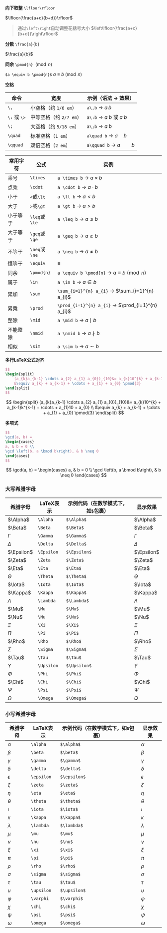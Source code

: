 
**向下取整**
`\lfloor\rfloor`

$\lfloor{\frac{a+c}{b+d}}\rfloor$

> 通过`\left\right`自动调整花括号大小
> $\left\lfloor{\frac{a+c}{b+d}}\right\rfloor$

**分数**
`\frac{a}{b}`

$\frac{a}{b}$


**同余**
`\pmod{n}`
$\pmod{n}$

`$a \equiv b \pmod{n}$`
$a \equiv b \pmod{n}$

**空格**

| 命令         | 宽度               | 示例（语法 → 效果）                     |
|--------------|--------------------|----------------------------------------|
| `\,`         | 小空格（约 `1/6 em`） | `a\,b` → $a\,b$                     |
| `\:` 或 `\>` | 中等空格（约 `2/7 em`） | `a\:b` → $a\:b$ 或 $a\>b$          |
| `\;`         | 大空格（约 `5/18 em`） | `a\;b` → $a\;b$                     |
| `\quad`      | 标准空格（`1 em`） | `a\quad b` → $a\quad b$             |
| `\qquad`     | 双倍空格（`2 em`） | `a\qquad b` → $a\qquad b$           |


| 常用字符| 公式 | 实例 |
| ------ | ---- | ---------- |
| 乘号 | `\times` | `a \times b` -> $a \times b$ |
| 点乘 | `\cdot` | `a \cdot b` -> $a \cdot b$ |
| 小于 | `<`或`\lt` | `a \lt b` -> $a \lt b$ |
| 大于 | `>`或`\gt` | `a \gt b` -> $a \gt b$ |
| 小于等于 | `\leq`或`\le` | `a \leq b` -> $a \leq b$ |
| 大于等于 | `\geq`或`\ge` | `a \geq b` -> $a \geq b$ |
| 不等于 | `\neq`或`\ne` | `a \neq b` -> $a \neq b$ |
| 恒等于 | `\equiv` |  $\equiv$ |
| 同余 | `\pmod{n}` | `a \equiv b \pmod{n}` ->  $a \equiv b \pmod{n}$ |
| 属于 | `\in` | `a \in b` -> $a \in b$|
| 累加 | `\sum` | `\sum_{i=1}^{n} a_{i}` -> $\sum_{i=1}^{n} a_{i}$ |
| 累乘 | `\prod` | `\prod_{i=1}^{n} a_{i}` -> $\prod_{i=1}^{n} a_{i}$ |
| 整除 | `\mid` |`a \mid b` -> $a \mid b$ |
| 不能整除 | `\nmid` |`a \nmid b` -> $a \nmid b$ |
| 相似 | `\sim` | `a \sim b` -> $a \sim b$ |

**多行LaTeX公式对齐**

```LaTeX
$$
\begin{split}
    (a_{k}a_{k-1} \cdots a_{2} a_{1} a_{0})_{10}&= a_{k}10^{k} + a_{k-1}k^{k-1} + \cdots + a_{1}10 + a_{0} \\
    &\equiv a_{k} + a_{k-1} + \cdots + a_{1} + a_{0} \pmod{3}
\end{split}
$$
```
$$
\begin{split}
    (a_{k}a_{k-1} \cdots a_{2} a_{1} a_{0})_{10}&= a_{k}10^{k} + a_{k-1}k^{k-1} + \cdots + a_{1}10 + a_{0} \\
    &\equiv a_{k} + a_{k-1} + \cdots + a_{1} + a_{0} \pmod{3}
\end{split}
$$

**多项式**

```LaTex
$$
\gcd(a, b) = 
\begin{cases}
a, & b = 0 \\
\gcd \left(b, a \bmod b\right), & b \neq 0
\end{cases}
$$
```

$$
\gcd(a, b) = 
\begin{cases}
a, & b = 0 \\
\gcd \left(b, a \bmod b\right), & b \neq 0
\end{cases}
$$


### 大写希腊字母
|希腊字母|LaTeX表示|示例代码（在数学模式下，如`$`包裹）|显示效果|
| ---- | ---- | ---- | ---- |
|$\Alpha$|`\Alpha`|`$\Alpha$`|$\Alpha$|
|$\Beta$|`\Beta`|`$\Beta$`|$\Beta$|
|$\Gamma$|`\Gamma`|`$\Gamma$`|$\Gamma$|
|$\Delta$|`\Delta`|`$\Delta$`|$\Delta$|
|$\Epsilon$|`\Epsilon`|`$\Epsilon$`|$\Epsilon$|
|$\Zeta$|`\Zeta`|`$\Zeta$`|$\Zeta$|
|$\Eta$|`\Eta`|`$\Eta$`|$\Eta$|
|$\Theta$|`\Theta`|`$\Theta$`|$\Theta$|
|$\Iota$|`\Iota`|`$\Iota$`|$\Iota$|
|$\Kappa$|`\Kappa`|`$\Kappa$`|$\Kappa$|
|$\Lambda$|`\Lambda`|`$\Lambda$`|$\Lambda$|
|$\Mu$|`\Mu`|`$\Mu$`|$\Mu$|
|$\Nu$|`\Nu`|`$\Nu$`|$\Nu$|
|$\Xi$|`\Xi`|`$\Xi$`|$\Xi$|
|$\Pi$|`\Pi`|`$\Pi$`|$\Pi$|
|$\Rho$|`\Rho`|`$\Rho$`|$\Rho$|
|$\Sigma$|`\Sigma`|`$\Sigma$`|$\Sigma$|
|$\Tau$|`\Tau`|`$\Tau$`|$\Tau$|
|$\Upsilon$|`\Upsilon`|`$\Upsilon$`|$\Upsilon$|
|$\Phi$|`\Phi`|`$\Phi$`|$\Phi$|
|$\Chi$|`\Chi`|`$\Chi$`|$\Chi$|
|$\Psi$|`\Psi`|`$\Psi$`|$\Psi$|
|$\Omega$|`\Omega`|`$\Omega$`|$\Omega$|

### 小写希腊字母
|希腊字母|LaTeX表示|示例代码（在数学模式下，如`$`包裹）|显示效果|
| ---- | ---- | ---- | ---- |
|$\alpha$|`\alpha`|`$\alpha$`|$\alpha$|
|$\beta$|`\beta`|`$\beta$`|$\beta$|
|$\gamma$|`\gamma`|`$\gamma$`|$\gamma$|
|$\delta$|`\delta`|`$\delta$`|$\delta$|
|$\epsilon$|`\epsilon`|`$\epsilon$`|$\epsilon$|
|$\zeta$|`\zeta`|`$\zeta$`|$\zeta$|
|$\eta$|`\eta`|`$\eta$`|$\eta$|
|$\theta$|`\theta`|`$\theta$`|$\theta$|
|$\iota$|`\iota`|`$\iota$`|$\iota$|
|$\kappa$|`\kappa`|`$\kappa$`|$\kappa$|
|$\lambda$|`\lambda`|`$\lambda$`|$\lambda$|
|$\mu$|`\mu`|`$\mu$`|$\mu$|
|$\nu$|`\nu`|`$\nu$`|$\nu$|
|$\xi$|`\xi`|`$\xi$`|$\xi$|
|$\pi$|`\pi`|`$\pi$`|$\pi$|
|$\rho$|`\rho`|`$\rho$`|$\rho$|
|$\sigma$|`\sigma`|`$\sigma$`|$\sigma$|
|$\tau$|`\tau`|`$\tau$`|$\tau$|
|$\upsilon$|`\upsilon`|`$\upsilon$`|$\upsilon$|
|$\varphi$|`\varphi`|`$\varphi$`|$\varphi$|
|$\chi$|`\chi`|`$\chi$`|$\chi$|
|$\psi$|`\psi`|`$\psi$`|$\psi$|
|$\omega$|`\omega`|`$\omega$`|$\omega$| 
